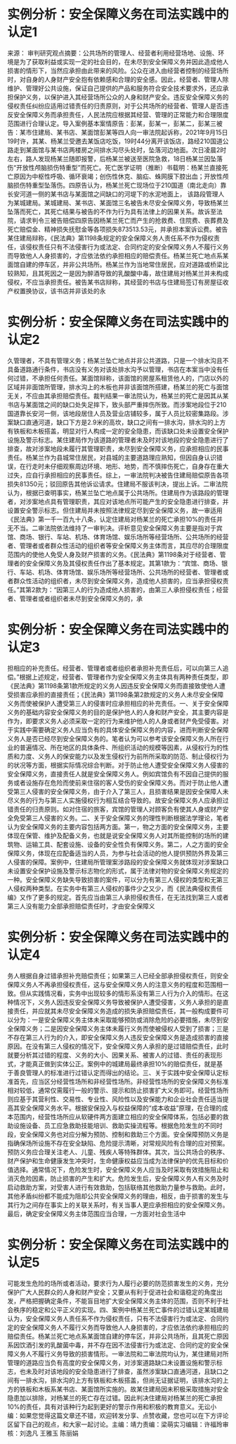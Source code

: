 # 实例分析：安全保障义务在司法实践中的认定1

来源： 审判研究观点摘要：公共场所的管理人、经营者利用经营场地、设施、环境是为了获取利益或实现一定的社会目的，在未尽到安全保障义务并因此造成他人损害的情形下，当然应承担由此带来的风险。公众在进入由经营者控制的经营场所时，对自身的人身财产安全抱有依赖感和合理的安全感。因此，经营者、管理人除维护、管理好公共设施，保证自己提供的产品和服务符合安全技术要求外，还应承担保护义务，以保护进入其经营场所公众的人身和财产安全。违反安全保障义务的侵权责任纠纷应适用过错责任的归责原则，对于公共场所的经营者、管理人是否违反安全保障义务而承担责任，人民法院应根据其经营、管理的正常能力和合理限度范围进行合理认定。导入案例基本案情原告：彭某，彭某一，彭某二，彭某三被告：某市住建局、某书店、某面馆彭某等四人向一审法院起诉称，2021年9月15日19时许，其某、杨某兰受邀去某饭店吃饭，19时44分离开该饭店，路经210国道公路走到某面馆与某书店两楼房之间排水沟尽头处时，坠落河边地面。次日凌晨2时左右，路人发现杨某兰随即报警，后杨某兰被送至医院急救，18日杨某兰因坠落伤“开放性颅脑损伤特重型”而死亡。死亡医学证明（推断）书载明：杨某兰直接死亡原因为中枢性呼吸、循环衰竭；创伤性休克、脑疝、蛛网膜下腔出血；开放性颅脑损伤特重型坠落伤。四原告认为，杨某兰死亡现场位于210国道（南北走向）靠长安河道一侧的某书店与某面馆之间缺口的河堤下的水泥地面上， 该路段管理人为某城建局。某城建局、某书店、某面馆三名被告未尽安全保障义务，导致杨某兰坠落而死亡，其死亡结果与被告的不作为行为具有法律上的因果关系。故诉至法院，请求判令三被告赔偿四原告因杨某兰死亡而产生的抢救费、住院费、丧葬费及死亡赔偿金、精神损失抚慰金等各项损失873513.53元，并承担本案诉讼费。被告某住建局辩称，《民法典》第1198条规定的安全保障义务人责任系不作为侵权责任，该侵权责任只有不法侵害行为或法定、合同约定的安全保障义务人不履行义务而导致他人人身损害的，才应依法依约承担相应的赔偿责任。杨某兰死亡地点系某面馆自建的停车区，并非公共场所。杨某兰作为当地常住居民，应对道路或桥梁比较熟知，且其死因之一是因为醉酒导致的乳酸酸中毒，故住建局对杨某兰并未构成侵权，不应当承担责任。被告某书店辩称，其经营的书店与住建局签订有房屋征收产权置换协议，该书店并非该处的永

# 实例分析：安全保障义务在司法实践中的认定2

久管理者，不具有管理义务；杨某兰坠亡地点并非公共道路，只是一个排水沟且不具备道路通行条件，书店没有义务对该处排水沟予以管理，书店在本案当中没有任何过错，不承担任何责任。某面馆辩称，该面馆的房屋系租赁他人的，门店以外的区域并非面馆所管理，排水沟上的木板也并非该面馆所搭建，杨某兰的死亡与面馆无关，不应由其承担赔偿责任。裁判结果一审法院认为，杨某兰的死亡是因其从某书店与某面馆之间的缺口处失足摔下，致头部严重摔伤所致。而涉案地段位于210国道靠长安河一侧，该地段居住人员及营业店铺较多，属于人员比较密集路段。涉案缺口直通河道，缺口下方是2.9米的高坎，缺口之间有一排水沟，排水沟的上方有铁板和木板搭盖，明显对行人构成一定的安全隐患，而该缺口处未设置安全保护设施及警示标志。某住建局作为该道路的管理者未及时对该地段的安全隐患进行了排查，故对涉案地段未履行其管理职责，未尽到安全保障义务，应承担相应的民事责任。杨某兰作为县城常住居民，对县城的主要道路理应熟知，但因自身认识错误，在行走时未仔细观察周边环境、地形、地势，而不慎摔伤死亡，自身存在重大过失，应自行承担相应的民事责任。综上，一审法院判决被告住建局赔偿原告各项损失81350元；驳回原告其他诉讼请求。住建局不服该判决，提出上诉。二审法院认为，根据已查明事实，杨某兰坠亡地点属于公共场所。住建局作为该路段的管理者，对涉案地点具有管理职责，其应对该地点所可能产生的安全隐患进行排查，并设置安全警示标志。但住建局并未按照法律规定尽到安全保障义务，故一审适用《民法典》第一千一百九十八条，认定住建局对杨某兰的死亡承担10%的责任并无不当。二审法院依法维持了一审判决。评析意见安全保障义务主要是指对于宾馆、商场、银行、车站、机场、体育场馆、娱乐场所等经营场所、公共场所的经营者、管理者或者群众性活动的组织者等安全保障义务主体而言，其应尽的合理限度范围内的使他人免受人身及财产损害的义务。《民法典》第1198条对于经营者、管理者的安全保障义务及其侵权责任作出了基本规定。其第1款为：“宾馆、商场、银行、车站、机场、体育场馆、娱乐场所等经营场所、公共场所的经营者、管理者或者群众性活动的组织者，未尽到安全保障义务，造成他人损害的，应当承担侵权责任。”其第2款为：“因第三人的行为造成他人损害的，由第三人承担侵权责任；经营者、管理者或者组织者未尽到安全保障义务的，承

# 实例分析：安全保障义务在司法实践中的认定3

担相应的补充责任。经营者、管理者或者组织者承担补充责任后，可以向第三人追偿。”根据上述规定，经营者、管理者作为安全保障义务主体具有两种责任类型，即《民法典》第1198条第1款所规定的义务人因违反安全保障义务而直接致使他人遭受损害应承担的直接责任；《民法典》第1198条第2款规定的义务人未尽安全保障义务而使被保护人遭受第三人的侵害时应承担相应的补充责任。一、关于安全保障义务的基础内容安全保障义务的目的是保护他人的人身和财产安全，其主要内容是作为，即要求义务人必须采取一定的行为来维护他人的人身或者财产免受侵害。对于实践中需要确定义务人应当负有的具体安全保障义务的内容，进而判断安全保障义务人是否已经尽到安全保障义务的。笔者认为可以参考该安全保障义务人所在行业的普遍情况、所在地区的具体条件、所组织活动的规模等因素，从侵权行为的性质和力度、义务人的保安能力以及发生侵权行为前所所采取的防范、制止侵权行为的状况等方面，根据实际情况综合判断。对于防止他人遭受安全保障义务人侵害的安全保障义务，直接责任人就是安全保障义务人。例如宾馆负有不因自己提供的服务或者设施存在危险而使前来住宿的客人受伤的安全保障义务。而对于防止他人遭受第三人侵害的安全保障义务，由于介入了第三人，且损害结果是因安全保障人未尽义务的行为与第三人实施侵权行为相互结合导致的。故安全保障义务人应承担过错责任的归责原则。如对住宿的旅客，宾馆的管理人对顾客负有使其人身或财产安全免受第三人侵害的义务。二、关于安全保障义务的理性判断根据法学理论，笔者认为安全保障义务的主要内容包括两方面。第一，物之方面的安全保障义务，主要体现在保管、维护及配备义务，也就是说安全保障义务人对其所能控制的场所的建筑物、运输工具、配套设施、设备的安全性负有保障义务。第二，人之方面的安全保障义务，体现在应配备适当的人员，为参与社会活动的他人提供预防外界及第三人侵害的保障。案例中，住建局所管理案涉路段的安全保障义务就体现对涉案缺口未设置安全保护设施及警示标志物化的形式，属于法律对物的安全保障义务规定的一种。安全保障义务缺失导致损害的案件，可以分为有第三人侵权的类型和无第三人侵权两种类型。在实务中有第三人侵权的事件少之又少，而《民法典侵权责任编》又作了更多的规定。首先应当由第三人承担侵权责任，在无法找到第三人或者第三人没有能力全部承担赔偿责任时，才由安全保障义

# 实例分析：安全保障义务在司法实践中的认定4

务人根据自身过错承担补充赔偿责任；如果第三人已经全部承担侵权责任，则安全保障义务人不再承担侵权责任，这与安全保障义务人的注意义务的程度和范围相一致。但从实践情况看，实务中出现较多的情形系没有第三人行为介入的情形。在这种情况下，义务人因违反安全保障义务导致被保护人遭受侵害，义务人承担的是直接责任，并应就其未尽安全保障义务造成的损失承担赔偿责任，其一般构成要件可以分为：一是安全保障义务主体未采取能够预防或消除危险的必要措施，未尽到安全保障义务；二是因安全保障义务主体未履行义务而使被侵权人受到了损害；三是不存在第三人行为的介入，即安全保障义务人违反安全保障义务是造成损害的直接原因。在没有第三人侵权的情况下，安全保障义务人承担的是过错赔偿责任，此时就要分析其过错的程度、义务的大小、因果关系、被害人的过错、责任的表现形式，才能真正做到实体公正。案例中的城建局最终承担10%的赔偿责任，就是基于善良管理人的标准进行过错认定而得出的结论。三、关于实践中安全保障认定标准首先，应当区分经营性场所和非经营性场所。非经营性场所的安全保障义务标准相对较低，通常仅需履行一般的警示、提示和防止损害扩大义务即可。经营性场所则应基于其营利性、交易性、专业性、风险性以及安保能力和企业社会责任适当提高其安全保障义务水平。根据安保投入与权益保障的“成本收益”原理，在合理的成本范围内，经营性场所应从软硬件两方面建立相应的安全保障体系，包括必要的救助设施设备、员工应急救助技能培训、救助实操流程等。根据危险发生的不同时段，安全保障义务也对应分解为预防、控制和救助三个方面。安全保障预防义务是指确保场所设施不存在安全缺陷、危险提示清晰，对常规风险有合理的应对预案。预防义务应合理关注老人、儿童、残疾人等特殊群体。其次，当公共场合的秩序、财产保护和生命健康发生冲突时，生命健康权益应当成为法律保护的优先目标和价值选择。通常情况下，危险发生时，安全保障义务人应当及时采取有效措施阻止和消灭危险因素，防止损害的产生和扩大。危险发生后，安全保障义务人有义务及时启动救助方案，对受害人进行有效救助，包括联络其他救助力量参与救助。此时，其他矛盾纠纷都不能成为阻却公共安全保障义务的理由，相反，由于损害的发生与其行为之间存在事实上的关联关系时，有关当事人更应承担相应的安全保障义务。最后，确定安全保障义务主体范围应当合理，一方面对社会生活中

# 实例分析：安全保障义务在司法实践中的认定5

可能发生危险的场所或者活动，要求行为人履行必要的防范损害发生的义务，充分保护广大人民群众的人身和财产安全；又要从有利于促进社会和谐稳定的角度出发，严格把握确定条件，不能盲目地扩大安全保障义务主体的范围，否则不利于社会秩序的稳定和公平正义的实现。四、案例中杨某兰死亡事件的过错认定某城建局认为，安全保障义务人责任系不作为侵权责任，只有不法侵害行为或法定、合同约定的安全保障义务人不履行义务而导致他人人身损害的，才应依法依约承担相应的赔偿责任。杨某兰死亡地点系某面馆自建的停车区，并非公共场所，且其死亡原因系因饮酒引发的乳酸菌中毒，并不存在因不法侵害行为或法定、合同约定的安全保障义务人不履行义务导致的损害情形。一审法院和二审法院均认为，某住建局对所管理的道路应当负有高度的安全保障义务，对涉案道路缺口未设置设施和警示标志，也未及时对该地段的安全隐患进行了排查，虽然涉案缺口直通河道，且缺口之间有一排水沟，排水沟的上方有铁板和木板搭盖，但尚无证据证明，该排水沟的上方的铁板和木板系某书店、某面馆所实施的。故某住建局因未积极采取措施对安全隐患加以排除，对杨某兰的死亡存在过错。因此判决住建局对杨某兰的死亡承担10%的责任，具有对该种行为起到更好的警示作用和积极的教育意义。无讼小编：如果您觉得这篇文章还不错，欢迎转发分享、点赞收藏，您也可以在下方评论区留下自己的观点，和大家一起讨论。主编：靖力责编：梁萌实习编辑：许福玲审核：刘逸凡 王雅玉 陈丽娟

